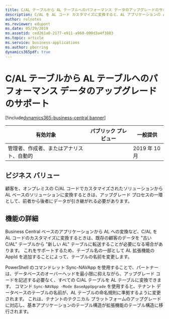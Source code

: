 ```yaml
---
title: C/AL テーブルから AL テーブルへのパフォーマンス データのアップグレードのサポート
description: C/AL を AL コード カスタマイズに変換すると、AL アプリケーションの AppId を含むようにデータ テーブルの名前が変更され、変換されたソリューションでデータを使用できることが保証されます。
author: relnotes
ms.reviewer: edupont
ms.date: 05/29/2019
ms.assetid: ced261a0-2177-e911-a960-000d3a4f3883
ms.topic: article
ms.service: business-applications
ms.author: pborring
dynamics365pdf: true
---
```

# C/AL テーブルから AL テーブルへのパフォーマンス データのアップグレードのサポート
[!include[dynamics365-business-central banner](../includes/dynamics365-business-central.md)]

| 有効対象    |  パブリック プレビュー | 一般提供 | 
| ---------- | ---------- |---------- |
|管理者、作成者、またはアナリスト、自動的|| 2019 年 10 月|


## ビジネス バリュー
<!-- bv start -->
顧客を、オンプレミスの C/AL コードでカスタマイズされたソリューションから AL ベースのソリューションに変換するときは、アップグレード プロセスの一環として、前者から後者にデータが引き継がれる必要があります。
<!-- bv end -->



## 機能の詳細
<!--feature detail start -->
Business Central ベースのアプリケーションから AL への変換など、C/AL を AL コードのカスタマイズに変換するときは、既存の顧客のデータを "古い C/AL" テーブルから "新しい AL" テーブルに転送することが必要になる場合があります。 これをサポートするため、テーブル名の一部として AL 拡張機能の AppId を追加することによって、テーブルの名前を変更します。  

PowerShell のコマンドレット Sync-NAVApp を使用することで、パートナーは、データベースのオーバーヘッドを最小限に抑えながら、アップグレード コードを記述する必要なく、すべての C/AL テーブルを AL テーブルに変換できます。 コマンド `Sync-NAVApp -Mode BaseAppUpgrade` を使用すると、テナント データベースのテーブルの名前が、AL テーブルの命名規則に準拠するように変更されます。 これは、テナントのテクニカル プラットフォームのアップグレードに対応し、基本アプリケーションのテーブル構造が拡張機能のテーブル構造に移行されます。
<!--feature detail end -->










